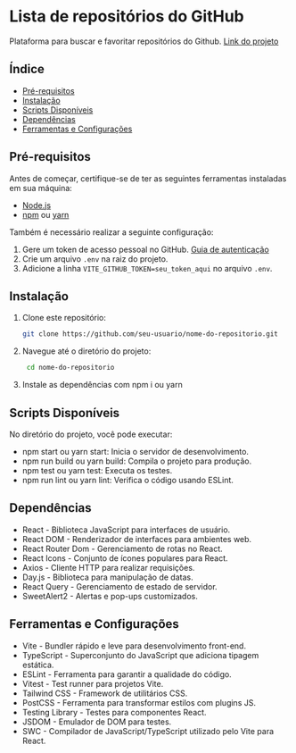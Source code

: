 # Lista de repositórios do GitHub

Plataforma para buscar e favoritar repositórios do Github.
[Link do projeto](https://frontend-technical-test-casar-com.vercel.app/)

## Índice

- [Pré-requisitos](#pré-requisitos)
- [Instalação](#instalação)
- [Scripts Disponíveis](#scripts-disponíveis)
- [Dependências](#Dependências)
- [Ferramentas e Configurações](#Ferramentas-e-Configurações)

## Pré-requisitos

Antes de começar, certifique-se de ter as seguintes ferramentas instaladas em sua máquina:

- [Node.js](https://nodejs.org/)
- [npm](https://www.npmjs.com/) ou [yarn](https://yarnpkg.com/)

Também é necessário realizar a seguinte configuração:

1. Gere um token de acesso pessoal no GitHub. [Guia de autenticação](https://docs.github.com/pt/rest/authentication/authenticating-to-the-rest-api?apiVersion=2022-11-28)
2. Crie um arquivo `.env` na raiz do projeto.
3. Adicione a linha `VITE_GITHUB_TOKEN=seu_token_aqui` no arquivo `.env`.

## Instalação

1. Clone este repositório:

   ```bash
   git clone https://github.com/seu-usuario/nome-do-repositorio.git

2. Navegue até o diretório do projeto:

   ```bash
    cd nome-do-repositorio

3. Instale as dependências com npm i ou yarn

## Scripts Disponíveis

No diretório do projeto, você pode executar:

- npm start ou yarn start: Inicia o servidor de desenvolvimento.
- npm run build ou yarn build: Compila o projeto para produção.
- npm test ou yarn test: Executa os testes.
- npm run lint ou yarn lint: Verifica o código usando ESLint.

## Dependências

- React - Biblioteca JavaScript para interfaces de usuário.
- React DOM - Renderizador de interfaces para ambientes web.
- React Router Dom - Gerenciamento de rotas no React.
- React Icons - Conjunto de ícones populares para React.
- Axios - Cliente HTTP para realizar requisições.
- Day.js - Biblioteca para manipulação de datas.
- React Query - Gerenciamento de estado de servidor.
- SweetAlert2 - Alertas e pop-ups customizados.

## Ferramentas e Configurações

- Vite - Bundler rápido e leve para desenvolvimento front-end.
- TypeScript - Superconjunto do JavaScript que adiciona tipagem estática.
- ESLint - Ferramenta para garantir a qualidade do código.
- Vitest - Test runner para projetos Vite.
- Tailwind CSS - Framework de utilitários CSS.
- PostCSS - Ferramenta para transformar estilos com plugins JS.
- Testing Library - Testes para componentes React.
- JSDOM - Emulador de DOM para testes.
- SWC - Compilador de JavaScript/TypeScript utilizado pelo Vite para React.

